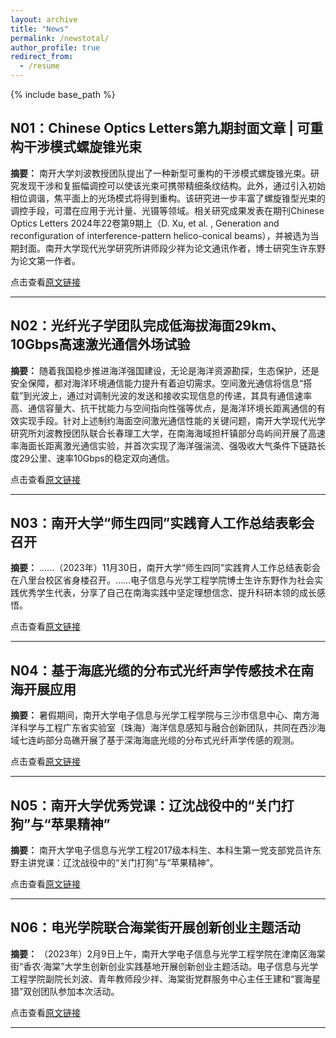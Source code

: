 ```yaml
---
layout: archive
title: "News"
permalink: /newstotal/
author_profile: true
redirect_from:
  - /resume
---
```


{% include base_path %}


<h2>N01：Chinese Optics Letters第九期封面文章 | 可重构干涉模式螺旋锥光束 </h2>

**摘要：**
南开大学刘波教授团队提出了一种新型可重构的干涉模式螺旋锥光束。研究发现干涉和复振幅调控可以使该光束可携带精细条纹结构。此外，通过引入初始相位调谐，焦平面上的光场模式将得到重构。该研究进一步丰富了螺旋锥型光束的调控手段，可潜在应用于光计量、光镊等领域。相关研究成果发表在期刊Chinese Optics Letters 2024年22卷第9期上（D. Xu, et al. , Generation and reconfiguration of interference-pattern helico-conical beams），并被选为当期封面。南开大学现代光学研究所讲师段少祥为论文通讯作者，博士研究生许东野为论文第一作者。

点击查看[原文链接](https://mp.weixin.qq.com/s/rh1Z2-0AgPKfXVu7YX2IkA)

------------

<h2>N02：光纤光子学团队完成低海拔海面29km、10Gbps高速激光通信外场试验</h2>

**摘要：**
随着我国稳步推进海洋强国建设，无论是海洋资源勘探，生态保护，还是安全保障，都对海洋环境通信能力提升有着迫切需求。空间激光通信将信息“搭载”到光波上，通过对调制光波的发送和接收实现信息的传递，其具有通信速率高、通信容量大、抗干扰能力与空间指向性强等优点，是海洋环境长距离通信的有效实现手段。针对上述制约海面空间激光通信性能的关键问题，南开大学现代光学研究所刘波教授团队联合长春理工大学，在南海海域担杆镇部分岛屿间开展了高速率海面长距离激光通信实验，并首次实现了海洋强湍流、强吸收大气条件下链路长度29公里、速率10Gbps的稳定双向通信。

点击查看[原文链接](https://imo.nankai.edu.cn/info/1054/1555.htm)

------------

<h2>N03：南开大学“师生四同”实践育人工作总结表彰会召开</h2>

**摘要：**
 ……（2023年）11月30日，南开大学“师生四同”实践育人工作总结表彰会在八里台校区省身楼召开。……电子信息与光学工程学院博士生许东野作为社会实践优秀学生代表，分享了自己在南海实践中坚定理想信念、提升科研本领的成长感悟。

点击查看[原文链接](https://news.nankai.edu.cn/ywsd/system/2023/12/01/030059155.shtml)

------------

<h2>N04：基于海底光缆的分布式光纤声学传感技术在南海开展应用</h2>

**摘要：**
暑假期间，南开大学电子信息与光学工程学院与三沙市信息中心、南方海洋科学与工程广东省实验室（珠海）海洋信息感知与融合创新团队，共同在西沙海域七连屿部分岛礁开展了基于深海海底光缆的分布式光纤声学传感的观测。

点击查看[原文链接](https://news.nankai.edu.cn/zhxw/system/2022/09/06/030052705.shtml)

------------

<h2>N05：南开大学优秀党课：辽沈战役中的“关门打狗”与“苹果精神”</h2>

**摘要：**
南开大学电子信息与光学工程2017级本科生、本科生第一党支部党员许东野主讲党课：辽沈战役中的“关门打狗”与“苹果精神”。

点击查看[原文链接](https://news.nankai.edu.cn/ztbd/system/2021/11/18/030048943.shtml)

------------

<h2>N06：电光学院联合海棠街开展创新创业主题活动</h2>

**摘要：**
（2023年）2月9日上午，南开大学电子信息与光学工程学院在津南区海棠街“香农·海棠”大学生创新创业实践基地开展创新创业主题活动。电子信息与光学工程学院副院长刘波、青年教师段少祥、海棠街党群服务中心主任王建和“寰海星猎”双创团队参加本次活动。

点击查看[原文链接](https://news.nankai.edu.cn/dcxy/system/2023/02/16/030054392.shtml)

------------

